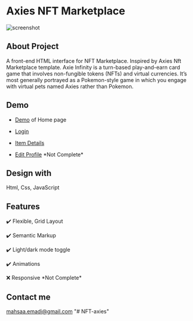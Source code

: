 # Axies NFT Marketplace

![screenshot](https://user-images.githubusercontent.com/100931501/178693063-8d161c5a-ab66-47b0-814b-0815ea5e10d1.png)

## About Project

A front-end HTML interface for NFT Marketplace. Inspired by Axies Nft Marketplace template.
Axie Infinity is a turn-based play-and-earn card game that involves non-fungible tokens (NFTs) and virtual currencies. It’s most generally portrayed as a Pokemon-style game in which you engage with virtual pets named Axies rather than Pokemon.

## Demo

+ [Demo](https://mahsadp.github.io/axies/) of Home page

+ [Login](https://mahsadp.github.io/axies/login.html)

+ [Item Details](https://mahsadp.github.io/axies/product.html)

+ [Edit Profile](https://mahsadp.github.io/axies/profile.html) \*Not Complete\*

## Design with

Html, Css, JavaScript

## Features

:heavy_check_mark: Flexible, Grid Layout

:heavy_check_mark: Semantic Markup

:heavy_check_mark: Light/dark mode toggle

:heavy_check_mark: Animations

:x: Responsive  \*Not Complete\*

## Contact me
mahsaa.emadi@gmail.com <a href="mailto:mahsaa.emadi@gmail.com?"></a>
"# NFT-axies" 
